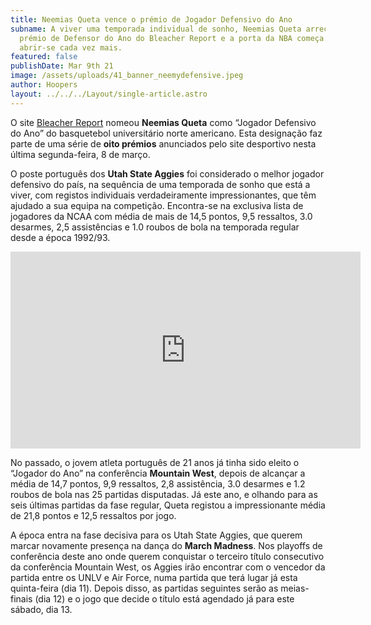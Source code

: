 ```yaml
---
title: Neemias Queta vence o prémio de Jogador Defensivo do Ano
subname: A viver uma temporada individual de sonho, Neemias Queta arrecadou o
  prémio de Defensor do Ano do Bleacher Report e a porta da NBA começa a
  abrir-se cada vez mais.
featured: false
publishDate: Mar 9th 21
image: /assets/uploads/41_banner_neemydefensive.jpeg
author: Hoopers
layout: ../../../Layout/single-article.astro
---
```

O site [Bleacher Report](https://bleacherreport.com/articles/2934779-bleacher-reports-2020-21-mens-college-basketball-end-of-season-awards) nomeou **Neemias Queta** como “Jogador Defensivo do Ano” do basquetebol universitário norte americano. Esta designação faz parte de uma série de **oito prémios** anunciados pelo site desportivo nesta última segunda-feira, 8 de março.

O poste português dos **Utah State Aggies** foi considerado o melhor jogador defensivo do país, na sequência de uma temporada de sonho que está a viver, com registos individuais verdadeiramente impressionantes, que têm ajudado a sua equipa na competição. Encontra-se na exclusiva lista de jogadores da NCAA com média de mais de 14,5 pontos, 9,5 ressaltos, 3.0 desarmes, 2,5 assistências e 1.0 roubos de bola na temporada regular desde a época 1992/93.

<iframe width="560" height="315" src="https://www.youtube.com/embed/QN_tHlpKoHk" title="YouTube video player" frameborder="0" allow="accelerometer; autoplay; clipboard-write; encrypted-media; gyroscope; picture-in-picture" allowfullscreen></iframe>

No passado, o jovem atleta português de 21 anos já tinha sido eleito o “Jogador do Ano” na conferência **Mountain West**, depois de alcançar a média de 14,7 pontos, 9,9 ressaltos, 2,8 assistência, 3.0 desarmes e 1.2 roubos de bola nas 25 partidas disputadas. Já este ano, e olhando para as seis últimas partidas da fase regular, Queta registou a impressionante média de 21,8 pontos e 12,5 ressaltos por jogo. 

A época entra na fase decisiva para os Utah State Aggies, que querem marcar novamente presença na dança do **March Madness**. Nos playoffs de conferência deste ano onde querem conquistar o terceiro título consecutivo da conferência Mountain West, os Aggies irão encontrar com o vencedor da partida entre os UNLV e Air Force, numa partida que terá lugar já esta quinta-feira (dia 11). Depois disso, as partidas seguintes serão as meias-finais (dia 12) e o jogo que decide o título está agendado já para este sábado, dia 13.